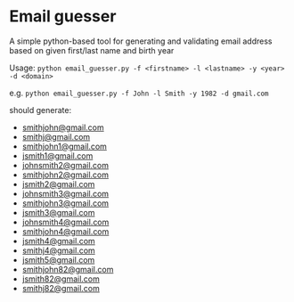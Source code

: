 # Email guesser

A simple python-based tool for generating and validating email address based on given first/last name and birth year

Usage: ```python email_guesser.py -f <firstname> -l <lastname> -y <year> -d <domain>```

e.g. ```python email_guesser.py -f John -l Smith -y 1982 -d gmail.com```

should generate:
- smithjohn@gmail.com
- smithj@gmail.com
- smithjohn1@gmail.com
- jsmith1@gmail.com
- johnsmith2@gmail.com
- smithjohn2@gmail.com
- jsmith2@gmail.com
- johnsmith3@gmail.com
- smithjohn3@gmail.com
- jsmith3@gmail.com
- johnsmith4@gmail.com
- smithjohn4@gmail.com
- jsmith4@gmail.com
- smithj4@gmail.com
- jsmith5@gmail.com
- smithjohn82@gmail.com
- jsmith82@gmail.com
- smithj82@gmail.com
